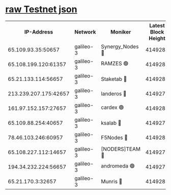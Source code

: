 [raw Testnet json](https://rpc-check.androt.stavr.tech/androt/rpcandrot_result.json)
=

<table><tr><th>IP-Address</th><th>Network</th><th>Moniker</th><th>Latest Block Height</th><th>Earliest Block Height</th><th>Catching Up</th><th>Tx Index</th><th>Voting Power</th><th>Scan Time</th></tr><tr><td>65.109.93.35:50657</td><td>galileo-3</td><td>Synergy_Nodes 🔴</td><td>4149282</td><td>0</td><td>False</td><td>on</td><td>960600</td><td>2023-12-09T03:06:29.472687147UTC</td></tr><tr><td>65.108.199.120:61357</td><td>galileo-3</td><td>RAMZES 🟢</td><td>4149280</td><td>1</td><td>False</td><td>on</td><td>0</td><td>2023-12-09T03:06:14.132219981UTC</td></tr><tr><td>65.21.133.114:56657</td><td>galileo-3</td><td>Staketab 🔴</td><td>4149282</td><td>90001</td><td>False</td><td>on</td><td>2</td><td>2023-12-09T03:06:30.348468605UTC</td></tr><tr><td>213.239.207.175:42657</td><td>galileo-3</td><td>landeros 🔴</td><td>4149278</td><td>2642001</td><td>False</td><td>on</td><td>72</td><td>2023-12-09T03:06:02.872056758UTC</td></tr><tr><td>161.97.152.157:27657</td><td>galileo-3</td><td>cardex 🟢</td><td>4149282</td><td>2945323</td><td>False</td><td>on</td><td>0</td><td>2023-12-09T03:06:29.998193919UTC</td></tr><tr><td>65.109.88.254:40657</td><td>galileo-3</td><td>ksalab 🔴</td><td>4149279</td><td>3000356</td><td>False</td><td>on</td><td>31927</td><td>2023-12-09T03:06:09.679751034UTC</td></tr><tr><td>78.46.103.246:60957</td><td>galileo-3</td><td>F5Nodes 🔴</td><td>4149282</td><td>3057001</td><td>False</td><td>off</td><td>24</td><td>2023-12-09T03:06:29.703127483UTC</td></tr><tr><td>65.108.227.112:14657</td><td>galileo-3</td><td>[NODERS]TEAM 🔴</td><td>4149278</td><td>3176323</td><td>False</td><td>on</td><td>959618</td><td>2023-12-09T03:06:03.245099293UTC</td></tr><tr><td>194.34.232.224:56657</td><td>galileo-3</td><td>andromeda 🟢</td><td>4149279</td><td>4049279</td><td>False</td><td>off</td><td>0</td><td>2023-12-09T03:06:09.257077874UTC</td></tr><tr><td>65.21.170.3:32657</td><td>galileo-3</td><td>Munris 🔴</td><td>4149281</td><td>4049281</td><td>False</td><td>off</td><td>414</td><td>2023-12-09T03:06:18.824810710UTC</td></tr></table>
